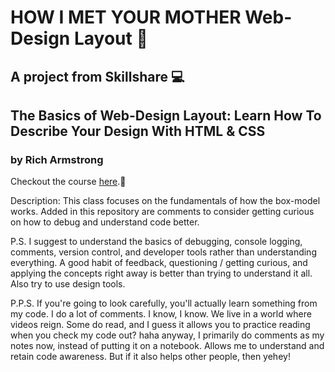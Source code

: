 # HOW I MET YOUR MOTHER Web-Design Layout :beers:

## A project from Skillshare :computer:
## The Basics of Web-Design Layout: Learn How To Describe Your Design With HTML & CSS
### by Rich Armstrong

Checkout the course <a href="https://skl.sh/3MuSkD5">here</a>.:raised_hands:

Description: This class focuses on the fundamentals of how the box-model works. Added in this repository are comments to consider getting curious on how to debug and understand code better. 

P.S. I suggest to understand the basics of debugging, console logging, comments, version control, and developer tools rather than understanding everything. A good habit of feedback, questioning / getting curious, and applying the concepts right away is better than trying to understand it all. Also try to use design tools.

P.P.S. If you're going to look carefully, you'll actually learn something from my code. I do a lot of comments. I know, I know. We live in a world where videos reign. Some do read, and I guess it allows you to practice reading when you check my code out? haha anyway, I primarily do comments as my notes now, instead of putting it on a notebook. Allows me to understand and retain code awareness. But if it also helps other people, then yehey!